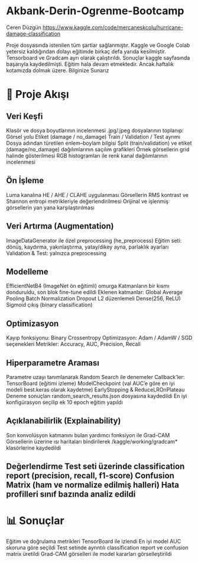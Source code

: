 # Akbank-Derin-Ogrenme-Bootcamp

Ceren Düzgün
https://www.kaggle.com/code/mercaneskcolu/hurricane-damage-classification

Proje dosyasında istenilen tüm şartlar sağlanmıştır. Kaggle ve Google Colab yetersiz kaldığından dolayı eğitimde birkaç defa yarıda kesilmiştir. Tensorboard ve Gradcam ayrı olarak çalıştırıldı. Sonuçlar kaggle sayfasında başarıyla kaydedilmişti. Eğitim hala devam etmektedir. Ancak haftalık kotamızda dolmak üzere. Bilginize Sunarız

# 📂 Proje Akışı

## Veri Keşfi

Klasör ve dosya boyutlarının incelenmesi .jpg/.jpeg dosyalarının toplanıp: Görsel yolu Etiket (damage / no_damage) Train / Validation / Test ayrımı Dosya adından türetilen enlem–boylam bilgisi Split (train/validation) ve etiket (damage/no_damage) dağılımlarının saçılım grafikleri Örnek görsellerin grid halinde gösterilmesi RGB histogramları ile renk kanal dağılımlarının incelenmesi

## Ön İşleme

Luma kanalına HE / AHE / CLAHE uygulanması Görsellerin RMS kontrast ve Shannon entropi metrikleriyle değerlendirilmesi Orijinal ve işlenmiş görsellerin yan yana karşılaştırılması

## Veri Artırma (Augmentation)

ImageDataGenerator ile özel preprocessing (he_preprocess) Eğitim seti: dönüş, kaydırma, yakınlaştırma, yatay/dikey ayna, parlaklık ayarları Validation & Test: yalnızca preprocessing

## Modelleme

EfficientNetB4 (ImageNet ön eğitimli) omurga Katmanların bir kısmı donduruldu, son blok fine-tune edildi Eklenen katmanlar: Global Average Pooling Batch Normalization Dropout L2 düzenlemeli Dense(256, ReLU) Sigmoid çıkış (binary classification)

## Optimizasyon

Kayıp fonksiyonu: Binary Crossentropy Optimizasyon: Adam / AdamW / SGD seçenekleri Metrikler: Accuracy, AUC, Precision, Recall

## Hiperparametre Araması

Parametre uzayı tanımlanarak Random Search ile denemeler Callback’ler: TensorBoard (eğitimi izleme) ModelCheckpoint (val AUC’e göre en iyi modeli best.keras olarak kaydetme) EarlyStopping & ReduceLROnPlateau Deneme sonuçları random_search_results.json dosyasına kaydedildi En iyi konfigürasyon seçilip ek 10 epoch eğitim yapıldı

## Açıklanabilirlik (Explainability)

Son konvolüsyon katmanını bulan yardımcı fonksiyon ile Grad-CAM Görsellerin üzerine ısı haritaları bindirilerek /kaggle/working/gradcam* klasörlerine kaydedildi 

## Değerlendirme Test seti üzerinde classification report (precision, recall, f1-score) Confusion Matrix (ham ve normalize edilmiş halleri) Hata profilleri sınıf bazında analiz edildi

# 📊 Sonuçlar

Eğitim ve doğrulama metrikleri TensorBoard ile izlendi En iyi model AUC skoruna göre seçildi Test setinde ayrıntılı classification report ve confusion matrix üretildi Grad-CAM görselleri ile model kararları görselleştirildi
